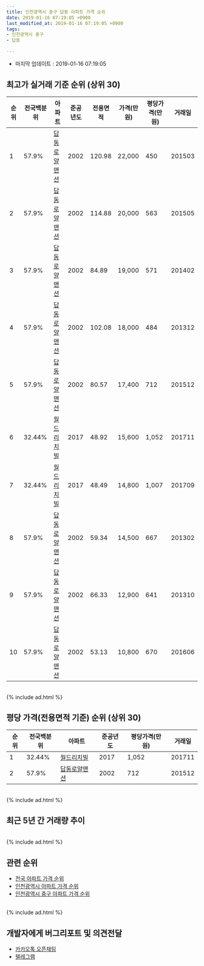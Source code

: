 ```yaml
---
title: 인천광역시 중구 답동 아파트 가격 순위
date: 2019-01-16 07:19:05 +0900
last_modified_at: 2019-01-16 07:19:05 +0900
tags:
- 인천광역시 중구
- 답동

---
```


* 마지막 업데이트 : 2019-01-16 07:19:05

## 최고가 실거래 기준 순위 (상위 30)


|순위|전국백분위|아파트|준공년도|전용면적|가격(만원)|평당가격(만원)|거래일|
|---|---|---|---|---|---|---|---|
|1|57.9%|[답동로얄맨션](https://search.naver.com/search.naver?query=%EC%9D%B8%EC%B2%9C%EA%B4%91%EC%97%AD%EC%8B%9C+%EC%A4%91%EA%B5%AC+%EB%8B%B5%EB%8F%99+%EB%8B%B5%EB%8F%99%EB%A1%9C%EC%96%84%EB%A7%A8%EC%85%98)|2002|120.98|22,000|450|201503|
|2|57.9%|[답동로얄맨션](https://search.naver.com/search.naver?query=%EC%9D%B8%EC%B2%9C%EA%B4%91%EC%97%AD%EC%8B%9C+%EC%A4%91%EA%B5%AC+%EB%8B%B5%EB%8F%99+%EB%8B%B5%EB%8F%99%EB%A1%9C%EC%96%84%EB%A7%A8%EC%85%98)|2002|114.88|20,000|563|201505|
|3|57.9%|[답동로얄맨션](https://search.naver.com/search.naver?query=%EC%9D%B8%EC%B2%9C%EA%B4%91%EC%97%AD%EC%8B%9C+%EC%A4%91%EA%B5%AC+%EB%8B%B5%EB%8F%99+%EB%8B%B5%EB%8F%99%EB%A1%9C%EC%96%84%EB%A7%A8%EC%85%98)|2002|84.89|19,000|571|201402|
|4|57.9%|[답동로얄맨션](https://search.naver.com/search.naver?query=%EC%9D%B8%EC%B2%9C%EA%B4%91%EC%97%AD%EC%8B%9C+%EC%A4%91%EA%B5%AC+%EB%8B%B5%EB%8F%99+%EB%8B%B5%EB%8F%99%EB%A1%9C%EC%96%84%EB%A7%A8%EC%85%98)|2002|102.08|18,000|484|201312|
|5|57.9%|[답동로얄맨션](https://search.naver.com/search.naver?query=%EC%9D%B8%EC%B2%9C%EA%B4%91%EC%97%AD%EC%8B%9C+%EC%A4%91%EA%B5%AC+%EB%8B%B5%EB%8F%99+%EB%8B%B5%EB%8F%99%EB%A1%9C%EC%96%84%EB%A7%A8%EC%85%98)|2002|80.57|17,400|712|201512|
|6|32.44%|[월드리치빌](https://search.naver.com/search.naver?query=%EC%9D%B8%EC%B2%9C%EA%B4%91%EC%97%AD%EC%8B%9C+%EC%A4%91%EA%B5%AC+%EB%8B%B5%EB%8F%99+%EC%9B%94%EB%93%9C%EB%A6%AC%EC%B9%98%EB%B9%8C)|2017|48.92|15,600|1,052|201711|
|7|32.44%|[월드리치빌](https://search.naver.com/search.naver?query=%EC%9D%B8%EC%B2%9C%EA%B4%91%EC%97%AD%EC%8B%9C+%EC%A4%91%EA%B5%AC+%EB%8B%B5%EB%8F%99+%EC%9B%94%EB%93%9C%EB%A6%AC%EC%B9%98%EB%B9%8C)|2017|48.49|14,800|1,007|201709|
|8|57.9%|[답동로얄맨션](https://search.naver.com/search.naver?query=%EC%9D%B8%EC%B2%9C%EA%B4%91%EC%97%AD%EC%8B%9C+%EC%A4%91%EA%B5%AC+%EB%8B%B5%EB%8F%99+%EB%8B%B5%EB%8F%99%EB%A1%9C%EC%96%84%EB%A7%A8%EC%85%98)|2002|59.34|14,500|667|201302|
|9|57.9%|[답동로얄맨션](https://search.naver.com/search.naver?query=%EC%9D%B8%EC%B2%9C%EA%B4%91%EC%97%AD%EC%8B%9C+%EC%A4%91%EA%B5%AC+%EB%8B%B5%EB%8F%99+%EB%8B%B5%EB%8F%99%EB%A1%9C%EC%96%84%EB%A7%A8%EC%85%98)|2002|66.33|12,900|641|201310|
|10|57.9%|[답동로얄맨션](https://search.naver.com/search.naver?query=%EC%9D%B8%EC%B2%9C%EA%B4%91%EC%97%AD%EC%8B%9C+%EC%A4%91%EA%B5%AC+%EB%8B%B5%EB%8F%99+%EB%8B%B5%EB%8F%99%EB%A1%9C%EC%96%84%EB%A7%A8%EC%85%98)|2002|53.13|10,800|670|201606|


<br>
{% include ad.html %}
<br>

## 평당 가격(전용면적 기준) 순위 (상위 30)


|순위|전국백분위|아파트|준공년도|평당가격(만원)|거래일|
|---|---|---|---|---|---|
|1|32.44%|[월드리치빌](https://search.naver.com/search.naver?query=%EC%9D%B8%EC%B2%9C%EA%B4%91%EC%97%AD%EC%8B%9C+%EC%A4%91%EA%B5%AC+%EB%8B%B5%EB%8F%99+%EC%9B%94%EB%93%9C%EB%A6%AC%EC%B9%98%EB%B9%8C)|2017|1,052|201711|
|2|57.9%|[답동로얄맨션](https://search.naver.com/search.naver?query=%EC%9D%B8%EC%B2%9C%EA%B4%91%EC%97%AD%EC%8B%9C+%EC%A4%91%EA%B5%AC+%EB%8B%B5%EB%8F%99+%EB%8B%B5%EB%8F%99%EB%A1%9C%EC%96%84%EB%A7%A8%EC%85%98)|2002|712|201512|


<br>
{% include ad.html %}
<br>

## 최근 5년 간 거래량 추이


<div style="width:100%;">
    <canvas id="deal_progress" height="250"></canvas>
</div>

<script>
new Chart(document.getElementById("deal_progress"), {
    type: 'line',
    data: {
        labels: ['201401','201402','201403','201404','201405','201406','201407','201408','201409','201410','201411','201412','201501','201502','201503','201504','201505','201506','201507','201508','201509','201510','201511','201512','201601','201602','201603','201604','201605','201606','201607','201608','201609','201610','201611','201612','201701','201702','201703','201704','201705','201706','201707','201708','201709','201710','201711','201712','201801','201802','201803','201804','201805','201806','201807','201808','201809','201810','201811','201812','201901'],
        datasets: [{
            label: '실거래 수',
            pointRadius: 1,
            data: [0, 1, 0, 0, 1, 1, 1, 2, 0, 1, 1, 0, 0, 0, 2, 1, 4, 0, 0, 0, 1, 2, 0, 2, 1, 0, 0, 1, 1, 1, 0, 1, 1, 0, 0, 0, 1, 0, 0, 1, 0, 0, 1, 1, 1, 2, 1, 3, 1, 0, 2, 0, 0, 1, 0, 0, 0, 1, 0, 0, 0],
            borderColor: "rgba(255, 201, 14, 1)",
            backgroundColor: "rgba(255, 201, 14, 0.5)",
            fill: true,
        }]
    },
    options: {
        responsive: true,
        title: {
            display: true,
            text: '5년간 거래량 추이'
        },
        tooltips: {
            mode: 'index',
            intersect: false,
        },
        hover: {
            mode: 'nearest',
            intersect: true
        },
        scales: {
            xAxes: [{
                display: true,
                scaleLabel: {
                    display: true,
                    labelString: '년/월'
                }
            }],
            yAxes: [{
                display: true,
                ticks: {
                    suggestedMin: 0,
                },
                scaleLabel: {
                    display: true,
                    labelString: '실거래 수'
                }
            }]
        }
    }
});

</script>


<br>
{% include ad.html %}
<br>

## 관련 순위

- [전국 아파트 가격 순위](https://inasie.github.io/apt-ranking/전국)
- [인천광역시 아파트 가격 순위](https://inasie.github.io/apt-ranking/인천광역시)
- [인천광역시 중구 아파트 가격 순위](https://inasie.github.io/apt-ranking/인천광역시-중구)


<br>
{% include ad.html %}
<br>

## 개발자에게 버그리포트 및 의견전달

- [카카오톡 오픈채팅](https://open.kakao.com/o/gLJUAP4)
- [텔레그램](https://t.me/inasie)

